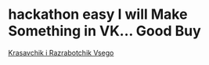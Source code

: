 # hackathon easy I will Make Something in VK... Good Buy
<p><a href="https://github.com/aseke7182"> Krasavchik i Razrabotchik Vsego</a></p>
